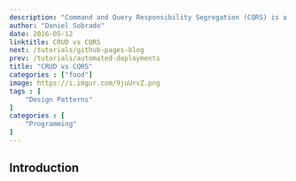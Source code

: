 ```yaml
---
description: "Command and Query Responsibility Segregation (CQRS) is a pattern that assumes that reading and writing are two different things. EventSourcing is related to CQRS and by persisting events rather than domain objects, helps to avoid the object-relational mismatch problem."
author: "Daniel Sobrado"
date: 2016-05-12
linktitle: CRUD vs CQRS
next: /tutorials/github-pages-blog
prev: /tutorials/automated-deployments
title: "CRUD vs CQRS"
categories : ["food"]
image: https://i.imgur.com/9juUrvZ.png
tags : [
    "Design Patterns"
]
categories : [
	"Programming"
]
---
```



## Introduction

